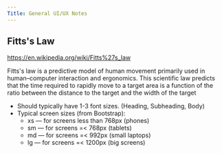 ```yaml
---
Title: General UI/UX Notes
---
```


## Fitts's Law

<https://en.wikipedia.org/wiki/Fitts%27s_law>

Fitts's law is a predictive model of human movement primarily used in human–computer interaction and ergonomics. This scientific law predicts that the time required to rapidly move to a target area is a function of the ratio between the distance to the target and the width of the target

- Should typically have 1-3 font sizes. (Heading, Subheading, Body)
- Typical screen sizes (from Bootstrap):
  - xs — for screens less than 768px (phones)
  - sm — for screens =< 768px (tablets)
  - md — for screens =< 992px (small laptops)
  - lg — for screens =< 1200px (big screens)
